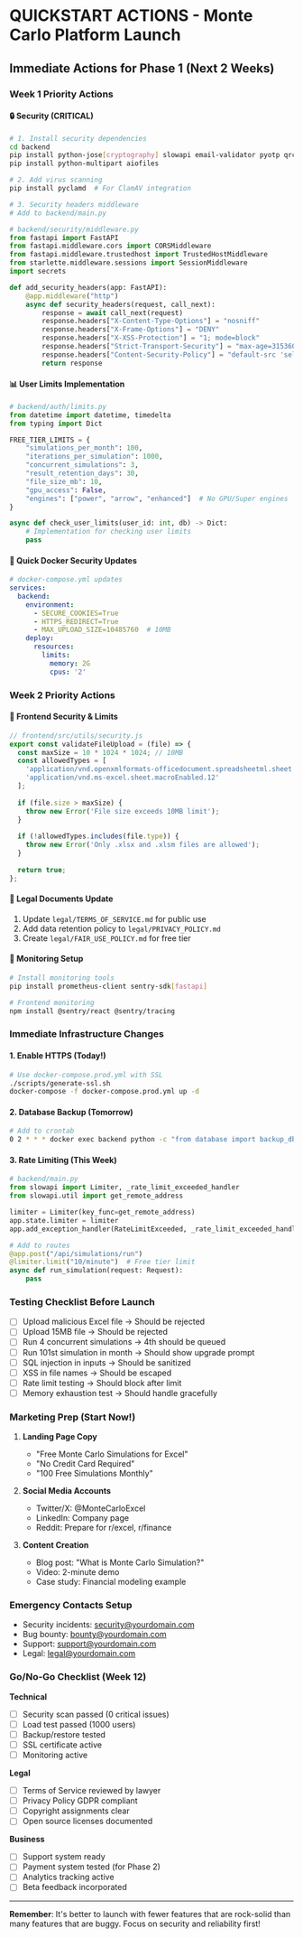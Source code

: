 # QUICKSTART ACTIONS - Monte Carlo Platform Launch
## Immediate Actions for Phase 1 (Next 2 Weeks)

### Week 1 Priority Actions

#### 🔒 Security (CRITICAL)
```bash
# 1. Install security dependencies
cd backend
pip install python-jose[cryptography] slowapi email-validator pyotp qrcode
pip install python-multipart aiofiles

# 2. Add virus scanning
pip install pyclamd  # For ClamAV integration

# 3. Security headers middleware
# Add to backend/main.py
```

```python
# backend/security/middleware.py
from fastapi import FastAPI
from fastapi.middleware.cors import CORSMiddleware
from fastapi.middleware.trustedhost import TrustedHostMiddleware
from starlette.middleware.sessions import SessionMiddleware
import secrets

def add_security_headers(app: FastAPI):
    @app.middleware("http")
    async def security_headers(request, call_next):
        response = await call_next(request)
        response.headers["X-Content-Type-Options"] = "nosniff"
        response.headers["X-Frame-Options"] = "DENY"
        response.headers["X-XSS-Protection"] = "1; mode=block"
        response.headers["Strict-Transport-Security"] = "max-age=31536000; includeSubDomains"
        response.headers["Content-Security-Policy"] = "default-src 'self'"
        return response
```

#### 📊 User Limits Implementation
```python
# backend/auth/limits.py
from datetime import datetime, timedelta
from typing import Dict

FREE_TIER_LIMITS = {
    "simulations_per_month": 100,
    "iterations_per_simulation": 1000,
    "concurrent_simulations": 3,
    "result_retention_days": 30,
    "file_size_mb": 10,
    "gpu_access": False,
    "engines": ["power", "arrow", "enhanced"]  # No GPU/Super engines
}

async def check_user_limits(user_id: int, db) -> Dict:
    # Implementation for checking user limits
    pass
```

#### 🚀 Quick Docker Security Updates
```yaml
# docker-compose.yml updates
services:
  backend:
    environment:
      - SECURE_COOKIES=True
      - HTTPS_REDIRECT=True
      - MAX_UPLOAD_SIZE=10485760  # 10MB
    deploy:
      resources:
        limits:
          memory: 2G
          cpus: '2'
```

### Week 2 Priority Actions

#### 🎨 Frontend Security & Limits
```javascript
// frontend/src/utils/security.js
export const validateFileUpload = (file) => {
  const maxSize = 10 * 1024 * 1024; // 10MB
  const allowedTypes = [
    'application/vnd.openxmlformats-officedocument.spreadsheetml.sheet',
    'application/vnd.ms-excel.sheet.macroEnabled.12'
  ];
  
  if (file.size > maxSize) {
    throw new Error('File size exceeds 10MB limit');
  }
  
  if (!allowedTypes.includes(file.type)) {
    throw new Error('Only .xlsx and .xlsm files are allowed');
  }
  
  return true;
};
```

#### 📝 Legal Documents Update
1. Update `legal/TERMS_OF_SERVICE.md` for public use
2. Add data retention policy to `legal/PRIVACY_POLICY.md`
3. Create `legal/FAIR_USE_POLICY.md` for free tier

#### 🔧 Monitoring Setup
```bash
# Install monitoring tools
pip install prometheus-client sentry-sdk[fastapi]

# Frontend monitoring
npm install @sentry/react @sentry/tracing
```

### Immediate Infrastructure Changes

#### 1. Enable HTTPS (Today!)
```bash
# Use docker-compose.prod.yml with SSL
./scripts/generate-ssl.sh
docker-compose -f docker-compose.prod.yml up -d
```

#### 2. Database Backup (Tomorrow)
```bash
# Add to crontab
0 2 * * * docker exec backend python -c "from database import backup_db; backup_db()"
```

#### 3. Rate Limiting (This Week)
```python
# backend/main.py
from slowapi import Limiter, _rate_limit_exceeded_handler
from slowapi.util import get_remote_address

limiter = Limiter(key_func=get_remote_address)
app.state.limiter = limiter
app.add_exception_handler(RateLimitExceeded, _rate_limit_exceeded_handler)

# Add to routes
@app.post("/api/simulations/run")
@limiter.limit("10/minute")  # Free tier limit
async def run_simulation(request: Request):
    pass
```

### Testing Checklist Before Launch

- [ ] Upload malicious Excel file → Should be rejected
- [ ] Upload 15MB file → Should be rejected  
- [ ] Run 4 concurrent simulations → 4th should be queued
- [ ] Run 101st simulation in month → Should show upgrade prompt
- [ ] SQL injection in inputs → Should be sanitized
- [ ] XSS in file names → Should be escaped
- [ ] Rate limit testing → Should block after limit
- [ ] Memory exhaustion test → Should handle gracefully

### Marketing Prep (Start Now!)

1. **Landing Page Copy**
   - "Free Monte Carlo Simulations for Excel"
   - "No Credit Card Required"
   - "100 Free Simulations Monthly"

2. **Social Media Accounts**
   - Twitter/X: @MonteCarloExcel
   - LinkedIn: Company page
   - Reddit: Prepare for r/excel, r/finance

3. **Content Creation**
   - Blog post: "What is Monte Carlo Simulation?"
   - Video: 2-minute demo
   - Case study: Financial modeling example

### Emergency Contacts Setup

- Security incidents: security@yourdomain.com
- Bug bounty: bounty@yourdomain.com  
- Support: support@yourdomain.com
- Legal: legal@yourdomain.com

### Go/No-Go Checklist (Week 12)

**Technical**
- [ ] Security scan passed (0 critical issues)
- [ ] Load test passed (1000 users)
- [ ] Backup/restore tested
- [ ] SSL certificate active
- [ ] Monitoring active

**Legal**
- [ ] Terms of Service reviewed by lawyer
- [ ] Privacy Policy GDPR compliant
- [ ] Copyright assignments clear
- [ ] Open source licenses documented

**Business**
- [ ] Support system ready
- [ ] Payment system tested (for Phase 2)
- [ ] Analytics tracking active
- [ ] Beta feedback incorporated

---

**Remember**: It's better to launch with fewer features that are rock-solid than many features that are buggy. Focus on security and reliability first! 